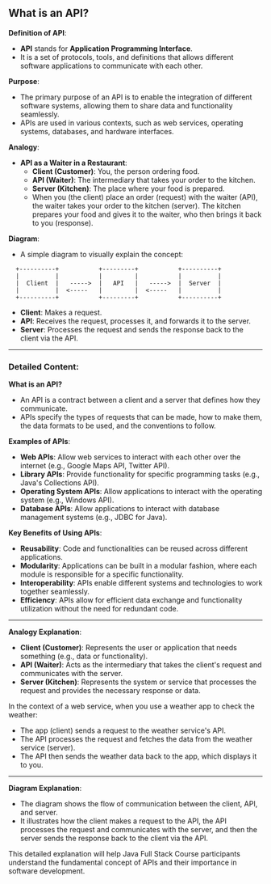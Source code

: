 ## What is an API?

**Definition of API**:

- **API** stands for **Application Programming Interface**.
- It is a set of protocols, tools, and definitions that allows different software applications to communicate with each other.

**Purpose**:

- The primary purpose of an API is to enable the integration of different software systems, allowing them to share data and functionality seamlessly.
- APIs are used in various contexts, such as web services, operating systems, databases, and hardware interfaces.

**Analogy**:

- **API as a Waiter in a Restaurant**:
    - **Client (Customer)**: You, the person ordering food.
    - **API (Waiter)**: The intermediary that takes your order to the kitchen.
    - **Server (Kitchen)**: The place where your food is prepared.
    - When you (the client) place an order (request) with the waiter (API), the waiter takes your order to the kitchen (server). The kitchen prepares your food and gives it to the waiter, who then brings it back to you (response).

**Diagram**:

- A simple diagram to visually explain the concept:

```
  +----------+           +---------+           +----------+
  |          |           |         |           |          |
  |  Client  |   ----->  |   API   |   ----->  |  Server  |
  |          |  <-----   |         |  <-----   |          |
  +----------+           +---------+           +----------+

```

- **Client**: Makes a request.
- **API**: Receives the request, processes it, and forwards it to the server.
- **Server**: Processes the request and sends the response back to the client via the API.

---

### Detailed Content:

**What is an API?**

- An API is a contract between a client and a server that defines how they communicate.
- APIs specify the types of requests that can be made, how to make them, the data formats to be used, and the conventions to follow.

**Examples of APIs**:

- **Web APIs**: Allow web services to interact with each other over the internet (e.g., Google Maps API, Twitter API).
- **Library APIs**: Provide functionality for specific programming tasks (e.g., Java's Collections API).
- **Operating System APIs**: Allow applications to interact with the operating system (e.g., Windows API).
- **Database APIs**: Allow applications to interact with database management systems (e.g., JDBC for Java).

**Key Benefits of Using APIs**:

- **Reusability**: Code and functionalities can be reused across different applications.
- **Modularity**: Applications can be built in a modular fashion, where each module is responsible for a specific functionality.
- **Interoperability**: APIs enable different systems and technologies to work together seamlessly.
- **Efficiency**: APIs allow for efficient data exchange and functionality utilization without the need for redundant code.

---

**Analogy Explanation**:

- **Client (Customer)**: Represents the user or application that needs something (e.g., data or functionality).
- **API (Waiter)**: Acts as the intermediary that takes the client's request and communicates with the server.
- **Server (Kitchen)**: Represents the system or service that processes the request and provides the necessary response or data.

In the context of a web service, when you use a weather app to check the weather:

- The app (client) sends a request to the weather service's API.
- The API processes the request and fetches the data from the weather service (server).
- The API then sends the weather data back to the app, which displays it to you.

---

**Diagram Explanation**:

- The diagram shows the flow of communication between the client, API, and server.
- It illustrates how the client makes a request to the API, the API processes the request and communicates with the server, and then the server sends the response back to the client via the API.

This detailed explanation will help Java Full Stack Course participants understand the fundamental concept of APIs and their importance in software development.
